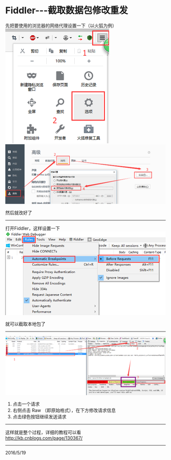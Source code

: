 # Fiddler---截取数据包修改重发

先把要使用的浏览器的网络代理设置一下（以火狐为例）  
![](images/火狐选项.png)  
![](images/火狐使用系统代理.png)  

然后就改好了  

--------------------------------------------------------------------------------
打开Fiddler，这样设置一下  
![](images/Fiddler请求前断下.png)  

就可以截取本地包了  

--------------------------------------------------------------------------------
![](images/Fiddler修改数据发送.png)  
1. 点击一个请求
2. 右侧点击 Raw （即原始格式），在下方修改请求信息
3. 点击绿色按钮继续发送请求

--------------------------------------------------------------------------------
这样就是整个过程，详细的教程可以看  
http://kb.cnblogs.com/page/130367/  


---
2016/5/19  
